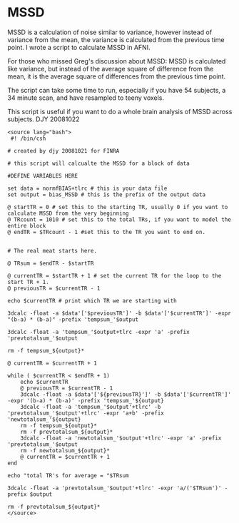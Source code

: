 # MSSD

MSSD is a calculation of noise similar to variance, however instead of variance from the mean, the variance is calculated from the previous time point.
I wrote a script to calculate MSSD in AFNI.

For those who missed Greg's discussion about MSSD: MSSD is calculated like variance, but instead of the average square of difference from the mean, it is the average square of differences from the previous time point.

The script can take some time to run, especially if you have 54 subjects, a 34 minute scan, and have resampled to teeny voxels.

This script is useful if you want to do a whole brain analysis of MSSD across subjects. DJY 20081022
```
<source lang="bash">
 #! /bin/csh

# created by djy 20081021 for FINRA

# this script will calcualte the MSSD for a block of data

#DEFINE VARIABLES HERE

set data = normfBIAS+tlrc # this is your data file
set output = bias_MSSD # this is the prefix of the output data

@ startTR = 0 # set this to the starting TR, usually 0 if you want to calculate MSSD from the very beginning
@ TRcount = 1010 # set this to the total TRs, if you want to model the entire block
@ endTR = $TRcount - 1 #set this to the TR you want to end on.


# The real meat starts here.

@ TRsum = $endTR - $startTR

@ currentTR = $startTR + 1 # set the current TR for the loop to the start TR + 1.
@ previousTR = $currentTR - 1

echo $currentTR # print which TR we are starting with

3dcalc -float -a $data'['$previousTR']' -b $data'['$currentTR']' -expr "(b-a) * (b-a)" -prefix 'tempsum_'$output 

3dcalc -float -a 'tempsum_'$output+tlrc -expr 'a' -prefix 'prevtotalsum_'$output

rm -f tempsum_${output}*

@ currentTR = $currentTR + 1

while ( $currentTR < $endTR + 1)
	echo $currentTR
	@ previousTR = $currentTR - 1
	3dcalc -float -a $data'['${previousTR}']' -b $data'['$currentTR']' -expr '(b-a) * (b-a)' -prefix 'tempsum_'${output}
	3dcalc -float -a 'tempsum_'$output'+tlrc' -b 'prevtotalsum_'$output'+tlrc' -expr 'a+b' -prefix 'newtotalsum_'${output}
	rm -f tempsum_${output}*
	rm -f prevtotalsum_${output}*
	3dcalc -float -a 'newtotalsum_'$output'+tlrc' -expr 'a' -prefix 'prevtotalsum_'$output
	rm -f newtotalsum_${output}*
	@ currentTR = $currentTR + 1
end

echo "total TR's for average = "$TRsum

3dcalc -float -a 'prevtotalsum_'$output'+tlrc' -expr 'a/('$TRsum')' -prefix $output

rm -f prevtotalsum_${output}*
</source>
```
